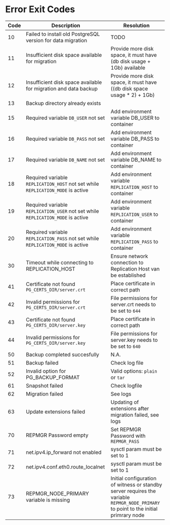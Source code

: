# Error Exit Codes

| Code | Description                                                                     | Resolution                                                                                                                           |
| ---- | ------------------------------------------------------------------------------- | ------------------------------------------------------------------------------------------------------------------------------------ |
| 10   | Failed to install old PostgreSQL version for data migration                     | TODO                                                                                                                                 |
| 11   | Insufficient disk space available for migration                                 | Provide more disk space, it must have (db disk usage + 1Gb) available                                                                |
| 12   | Insufficient disk space available for migration and data backup                 | Provide more disk space, it must have ((db disk space usage * 2) + 1Gb)                                                              |
| 13   | Backup directory already exists                                                 |                                                                                                                                      |
| 15   | Required variable `DB_USER` not set                                             | Add environment variable DB_USER to container                                                                                        |
| 16   | Required variable `DB_PASS` not set                                             | Add environment variable DB_PASS to container                                                                                        |
| 17   | Required variable `DB_NAME` not set                                             | Add environment variable DB_NAME to container                                                                                        |
| 18   | Required variable `REPLICATION_HOST` not set while `REPLICATION_MODE` is active | Add environment variable `REPLICATION_HOST` to container                                                                             |
| 19   | Required variable `REPLICATION_USER` not set while `REPLICATION_MODE` is active | Add environment variable `REPLICATION_USER` to container                                                                             |
| 20   | Required variable `REPLICATION_PASS` not set while `REPLICATION_MODE` is active | Add environment variable `REPLICATION_PASS` to container                                                                             |
| 30   | Timeout while connecting to REPLICATION_HOST                                    | Ensure network connection to Replication Host van be established                                                                     |
| 41   | Certificate not found `PG_CERTS_DIR/server.crt`                                 | Place certificate in correct path                                                                                                    |
| 42   | Invalid permissions for `PG_CERTS_DIR/server.crt`                               | File permissions for server.crt needs to be set to `644`                                                                             |
| 43   | Certificate not found `PG_CERTS_DIR/server.key`                                 | Place certificate in correct path                                                                                                    |
| 44   | Invalid permissions for `PG_CERTS_DIR/server.key`                               | File permissions for server.key needs to be set to `640`                                                                             |
| 50   | Backup completed succesfully                                                    | N.A.                                                                                                                                 |
| 51   | Backup failed                                                                   | Check log file                                                                                                                       |
| 52   | Invalid option for PG_BACKUP_FORMAT                                             | Valid options: `plain` or `tar`                                                                                                      |
| 61   | Snapshot failed                                                                 | Check logfile                                                                                                                        |
| 62   | Migration failed                                                                | See logs                                                                                                                             |
| 63   | Update extensions failed                                                        | Updating of extensions after migration failed, see logs                                                                              |
| 70   | REPMGR Password empty                                                           | Set REPMGR Password with `REPMGR_PASS`                                                                                               |
| 71   | net.ipv4.ip_forward not enabled                                                 | sysctl param must be set to 1                                                                                                        |
| 72   | net.ipv4.conf.eth0.route_localnet                                               | sysctl param must be set to 1                                                                                                        |
| 73   | REPMGR_NODE_PRIMARY variable is missing                                         | Initial configuration of witness or standby server requires the variable `REPMGR_NODE_PRIMARY` to point to the initial primrary node |
